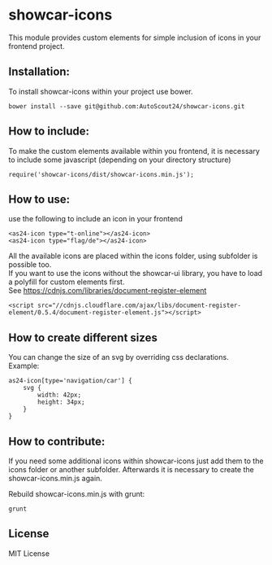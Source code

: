 # showcar-icons

This module provides custom elements for simple inclusion of icons in your frontend project.

## Installation:

To install showcar-icons within your project use bower.

    bower install --save git@github.com:AutoScout24/showcar-icons.git


## How to include:
To make the custom elements available within you frontend, it is necessary to include some javascript (depending on your directory structure)

    require('showcar-icons/dist/showcar-icons.min.js');


## How to use:

use the following to include an icon in your frontend

    <as24-icon type="t-online"></as24-icon>
    <as24-icon type="flag/de"></as24-icon>

All the available icons are placed within the icons folder, using subfolder is possible too.  
If you want to use the icons without the showcar-ui library, you have to load a polyfill for custom elements first.  
See <https://cdnjs.com/libraries/document-register-element>

    <script src="//cdnjs.cloudflare.com/ajax/libs/document-register-element/0.5.4/document-register-element.js"></script>

## How to create different sizes

You can change the size of an svg by overriding css declarations.  
Example:

    as24-icon[type='navigation/car'] {
        svg {
            width: 42px;
            height: 34px;
        }
    }

## How to contribute:

If you need some additional icons within showcar-icons just add them to the icons folder or another subfolder. Afterwards it is necessary to create the showcar-icons.min.js again.

Rebuild showcar-icons.min.js with grunt:

    grunt

## License

MIT License
